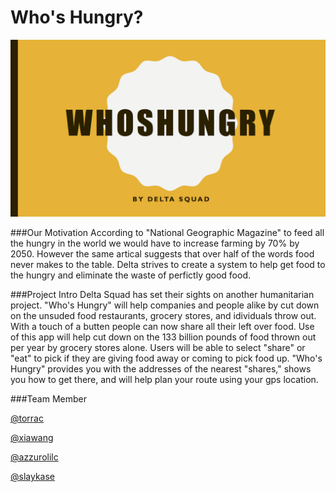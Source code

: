 # Who's Hungry?
![WhosHungry](https://github.com/azzurolilc/WhosHungry/blob/master/img/WhosHungry_DeltaSquad.png)

###Our Motivation 
According to "National Geographic Magazine" to feed all the hungry in the world we would have to increase farming by 70% by 2050. However the same artical suggests that over half of the words food never makes to the table. Delta strives to create a system to help get food to the hungry and eliminate the waste of perfictly good food. 

###Project Intro
Delta Squad has set their sights on another humanitarian project. "Who's Hungry" will help companies and people alike by cut down on the unsuded food restaurants, grocery stores, and idividuals throw out. With a touch of a butten people can now share all their left over food. Use of this app will help cut down on the 133 billion pounds of food thrown out per year by grocery stores alone. Users will be able to select "share" or "eat" to pick if they are giving food away or coming to pick food up. "Who's Hungry" provides you with the addresses of the nearest "shares," shows you how to get there, and will help plan your route using your gps location.  

###Team Member

[@torrac](https://github.com/torrac)

[@xiawang](https://github.com/xiawang)

[@azzurolilc](https://github.com/azzurolilc)

[@slaykase](https://github.com/slaykase)
